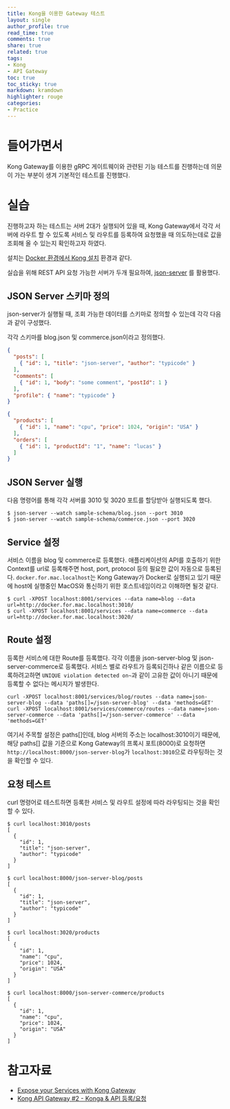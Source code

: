 ```yaml
---
title: Kong을 이용한 Gateway 테스트
layout: single
author_profile: true
read_time: true
comments: true
share: true
related: true
tags:
- Kong
- API Gateway
toc: true
toc_sticky: true
markdown: kramdown
highlighter: rouge
categories:
- Practice
---
```


# 들어가면서
Kong Gateway를 이용한 gRPC 게이트웨이와 관련된 기능 테스트를 진행하는데 의문이 가는 부분이 생겨 기본적인 테스트를 진행했다.

# 실습
진행하고자 하는 테스트는 서버 2대가 실행되어 있을 때, Kong Gateway에서 각각 서버에 라우트 할 수 있도록 서비스 및 라우트를 등록하여 요청했을 때 의도하는데로 값을 조회해 올 수 있는지 확인하고자 하였다.

설치는 [Docker 환경에서 Kong 설치](https://lucaseo90.github.io/practice/docker-kong/) 환경과 같다.

실습을 위해 REST API 요청 가능한 서버가 두개 필요하여, [json-server](https://github.com/typicode/json-server) 를 활용했다. 

## JSON Server 스키마 정의
json-server가 실행될 때, 조회 가능한 데이터를 스키마로 정의할 수 있는데 각각 다음과 같이 구성했다.

각각 스키마를 blog.json 및 commerce.json이라고 정의했다.

```json
{
  "posts": [
    { "id": 1, "title": "json-server", "author": "typicode" }
  ],
  "comments": [
    { "id": 1, "body": "some comment", "postId": 1 }
  ],
  "profile": { "name": "typicode" }
}
```

```json
{
  "products": [
    { "id": 1, "name": "cpu", "price": 1024, "origin": "USA" }
  ],
  "orders": [
    { "id": 1, "productId": "1", "name": "lucas" }
  ]
}
```

## JSON Server 실행
다음 명령어를 통해 각각 서버를 3010 및 3020 포트를 할당받아 실행되도록 했다.

```shell
$ json-server --watch sample-schema/blog.json --port 3010
$ json-server --watch sample-schema/commerce.json --port 3020
```

## Service 설정
서비스 이름을 blog 및 commerce로 등록했다. 애플리케이션의 API를 호출하기 위한 Context를 url로 등록해주면 host, port, protocol 등의 필요한 값이 자동으로 등록된다. `docker.for.mac.localhost`는 Kong Gateway가 Docker로 실행되고 있기 때문에 host에 실행중인 MacOS와 통신하기 위한 호스트네임이라고 이해하면 될것 같다.

```shell
$ curl -XPOST localhost:8001/services --data name=blog --data url=http://docker.for.mac.localhost:3010/
$ curl -XPOST localhost:8001/services --data name=commerce --data url=http://docker.for.mac.localhost:3020/
```

## Route 설정
등록한 서비스에 대한 Route를 등록했다. 각각 이름을 json-server-blog 및 json-server-commerce로 등록했다. 서비스 별로 라우트가 등록되긴하나 같은 이름으로 등록하려고하면 `UNIQUE violation detected on~`과 같이 고유한 값이 아니기 때문에 등록할 수 없다는 메시지가 발생한다.

```shell
curl -XPOST localhost:8001/services/blog/routes --data name=json-server-blog --data 'paths[]=/json-server-blog' --data 'methods=GET'
curl -XPOST localhost:8001/services/commerce/routes --data name=json-server-commerce --data 'paths[]=/json-server-commerce' --data 'methods=GET'
```

여기서 주목할 설정은 paths[]인데, blog 서버의 주소는 localhost:3010이기 때문에, 해당 paths[] 값을 기준으로 Kong Gateway의 프록시 포트(8000)로 요청하면 `http://localhost:8000/json-server-blog`가 `localhost:3010`으로 라우팅하는 것을 확인할 수 있다. 

## 요청 테스트
curl 명령어로 테스트하면 등록한 서비스 및 라우트 설정에 따라 라우팅되는 것을 확인할 수 있다.

```shell
$ curl localhost:3010/posts
[
  {
    "id": 1,
    "title": "json-server",
    "author": "typicode"
  }
]

$ curl localhost:8000/json-server-blog/posts
[
  {
    "id": 1,
    "title": "json-server",
    "author": "typicode"
  }
]

$ curl localhost:3020/products
[
  {
    "id": 1,
    "name": "cpu",
    "price": 1024,
    "origin": "USA"
  }
]

$ curl localhost:8000/json-server-commerce/products
[
  {
    "id": 1,
    "name": "cpu",
    "price": 1024,
    "origin": "USA"
  }
]
```

# 참고자료
* [Expose your Services with Kong Gateway](https://docs.konghq.com/getting-started-guide/2.1.x/expose-services/)
* [Kong API Gateway #2 - Konga & API 등록/요청](https://ibks-platform.tistory.com/379?category=769802)
